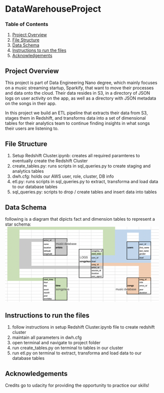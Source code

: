 # DataWarehouseProject


### Table of Contents

1. [Project Overview](#summary)
2. [File Structure](#Files)
3. [Data Schema](#schema)
4. [Instructions to run the files](#inst)
5. [Acknowledgements](#licensing)


    
## Project Overview<a name="summary"></a>

This project is part of Data Engineering Nano degree, which mainly focuses on a music streaming startup, Sparkify, 
that want to move their processes and data onto the cloud. 
Their data resides in S3, in a directory of JSON logs on user activity on the app, as well as a directory with JSON metadata on the songs in their app.

In this project we build an ETL pipeline that extracts their data from S3, stages them in Redshift, and transforms data into a set of dimensional tables
for their analytics team to continue finding insights in what songs their users are listening to. 

## File Structure<a name="Files"></a>

1. Setup Redshift Cluster.ipynb: creates all required paramteres to eventually create the Redshift Cluster
2. create_tables.py: runs scripts in sql_queries.py to create staging and analytics tables
3. dwh.cfg: holds our AWS user, role, cluster, DB info
4. etl.py: runs scripts in sql_queries.py to extract, transforma and load data to our database tables
5. sql_queries.py: scripts to drop / create tables and insert data into tables


## Data Schema <a name="schema"></a>

following is a diagram that dipicts fact and dimension tables to represent a star schema:
![](sparkifySchema.png?raw=true)
            

## Instructions to run the files<a name="inst"></a>

1. follow instructions in setup Redshift Cluster.ipynb file to create redshift cluster
2. maintain all parameters in dwh.cfg
3. open terminal and navigate to project folder
4. run create_tables.py on terminal to tables in our cluster
5. run etl.py on terminal to extract, transforma and load data to our database tables

## Acknowledgements<a name="licensing"></a>
Credits go to udacity for providing the opportunity to practice our skills!
